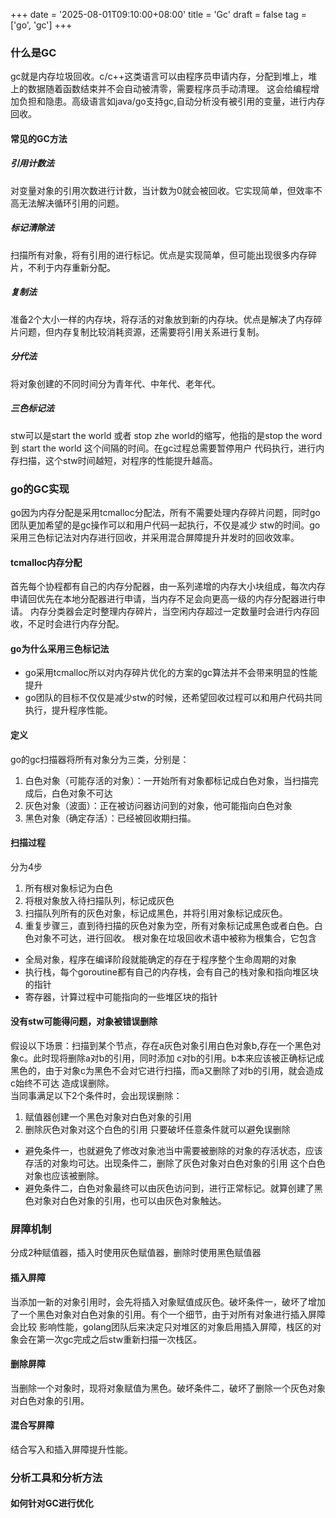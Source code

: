 +++
date = '2025-08-01T09:10:00+08:00'
title = 'Gc'
draft = false
tag = ['go', 'gc']
+++
### 什么是GC
gc就是内存垃圾回收。c/c++这类语言可以由程序员申请内存，分配到堆上，堆上的数据随着函数结束并不会自动被清零，需要程序员手动清理。
这会给编程增加负担和隐患。高级语言如java/go支持gc,自动分析没有被引用的变量，进行内存回收。
#### 常见的GC方法
##### 引用计数法
对变量对象的引用次数进行计数，当计数为0就会被回收。它实现简单，但效率不高无法解决循环引用的问题。
##### 标记清除法
扫描所有对象，将有引用的进行标记。优点是实现简单，但可能出现很多内存碎片，不利于内存重新分配。
##### 复制法
准备2个大小一样的内存块，将存活的对象放到新的内存块。优点是解决了内存碎片问题，但内存复制比较消耗资源，还需要将引用关系进行复制。
##### 分代法
将对象创建的不同时间分为青年代、中年代、老年代。
##### 三色标记法
stw可以是start the world 或者 stop zhe world的缩写，他指的是stop the word 到 start the world 这个间隔的时间。在gc过程总需要暂停用户
代码执行，进行内存扫描，这个stw时间越短，对程序的性能提升越高。
### go的GC实现
go因为内存分配是采用tcmalloc分配法，所有不需要处理内存碎片问题，同时go团队更加希望的是gc操作可以和用户代码一起执行，不仅是减少
stw的时间。go采用三色标记法对内存进行回收，并采用混合屏障提升并发时的回收效率。
#### tcmalloc内存分配
首先每个协程都有自己的内存分配器，由一系列递增的内存大小块组成，每次内存申请回优先在本地分配器进行申请，当内存不足会向更高一级的内存分配器进行申请。
内存分类器会定时整理内存碎片，当空闲内存超过一定数量时会进行内存回收，不足时会进行内存分配。
#### go为什么采用三色标记法
* go采用tcmalloc所以对内存碎片优化的方案的gc算法并不会带来明显的性能提升
* go团队的目标不仅仅是减少stw的时候，还希望回收过程可以和用户代码共同执行，提升程序性能。
#### 定义
go的gc扫描器将所有对象分为三类，分别是：
1. 白色对象（可能存活的对象）：一开始所有对象都标记成白色对象，当扫描完成后，白色对象不可达
2. 灰色对象（波面）：正在被访问器访问到的对象，他可能指向白色对象
3. 黑色对象（确定存活）：已经被回收期扫描。
#### 扫描过程
分为4步
1. 所有根对象标记为白色
2. 将根对象放入待扫描队列，标记成灰色
3. 扫描队列所有的灰色对象，标记成黑色，并将引用对象标记成灰色。
4. 重复步骤三，直到待扫描的灰色对象为空，所有对象标记成黑色或者白色。白色对象不可达，进行回收。
根对象在垃圾回收术语中被称为根集合，它包含
* 全局对象，程序在编译阶段就能确定的存在于程序整个生命周期的对象
* 执行栈，每个goroutine都有自己的内存栈，会有自己的栈对象和指向堆区块的指针
* 寄存器，计算过程中可能指向的一些堆区块的指针
#### 没有stw可能得问题，对象被错误删除
假设以下场景：扫描到某个节点，存在a灰色对象引用白色对象b,存在一个黑色对象c。此时现将删除a对b的引用，同时添加
c对b的引用。b本来应该被正确标记成黑色的，由于对象c为黑色不会对它进行扫描，而a又删除了对b的引用，就会造成c始终不可达
造成误删除。  
当同事满足以下2个条件时，会出现误删除：
1. 赋值器创建一个黑色对象对白色对象的引用
2. 删除灰色对象对这个白色的引用
只要破坏任意条件就可以避免误删除
* 避免条件一，也就避免了修改对象池当中需要被删除的对象的存活状态，应该存活的对象均可达。出现条件二，删除了灰色对象对白色对象的引用
这个白色对象也应该被删除。
* 避免条件二，白色对象最终可以由灰色访问到，进行正常标记。就算创建了黑色对象对白色对象的引用，也可以由灰色对象触达。
### 屏障机制
分成2种赋值器，插入时使用灰色赋值器，删除时使用黑色赋值器
#### 插入屏障
当添加一新的对象引用时，会先将插入对象赋值成灰色。破坏条件一，破坏了增加了一个黑色对象对白色对象的引用。有个一个细节，由于对所有对象进行插入屏障会比较
影响性能，golang团队后来决定只对堆区的对象启用插入屏障，栈区的对象会在第一次gc完成之后stw重新扫描一次栈区。
#### 删除屏障
当删除一个对象时，现将对象赋值为黑色。破坏条件二，破坏了删除一个灰色对象对白色对象的引用。
#### 混合写屏障
结合写入和插入屏障提升性能。
### 分析工具和分析方法
#### 如何针对GC进行优化
